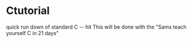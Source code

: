 Ctutorial
=========

quick run down of standard C -- hit
This will be done with the "Sams teach yourself C in 21 days"
